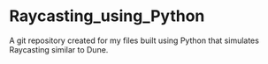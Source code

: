# Raycasting_using_Python
A git repository created for my files built using Python that simulates Raycasting similar to Dune.
